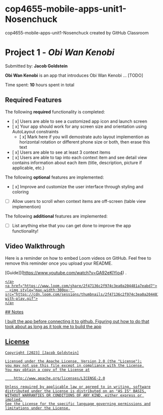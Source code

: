 # cop4655-mobile-apps-unit1-Nosenchuck
cop4655-mobile-apps-unit1-Nosenchuck created by GitHub Classroom

# Project 1 - *Obi Wan Kenobi*

Submitted by: **Jacob Goldstein**

**Obi Wan Kenobi** is an app that introduces Obi Wan Kenobi ... [TODO] 

Time spent: **10** hours spent in total

## Required Features

The following **required** functionality is completed:

- [ x] Users are able to see a customized app icon and launch screen
- [ x] Your app should work for any screen size and orientation using AutoLayout constraints
  - [ x] Mark here if you will demostrate auto layout implemention as horizontal rotation or different phone size or both, then erase this text
- [ x] Users are able to see at least 3 context items
- [ x] Users are able to tap into each context item and see detail view contains information about each item (title, description, picture if applicable, etc.)
 
The following **optional** features are implemented:

- [ x] Improve and customize the user interface through styling and coloring
- [ ] Allow users to scroll when context items are off-screen (table view implemention)

The following **additional** features are implemented:

- [ ] List anything else that you can get done to improve the app functionality!

## Video Walkthrough

Here is a reminder on how to embed Loom videos on GitHub. Feel free to remove this reminder once you upload your README. 

[Guide]](https://www.youtube.com/watch?v=GA92eKlYio4) .

<div>
    <a href="https://www.loom.com/share/2f47136c2f974c3ea0a204481a7eabd7">
     
    </a>
    <a href="https://www.loom.com/share/2f47136c2f974c3ea0a204481a7eabd7">
      <img style="max-width:300px;" src="https://cdn.loom.com/sessions/thumbnails/2f47136c2f974c3ea0a204481a7eabd7-with-play.gif">
    </a>
  </div>
## Notes

I built the app before connecting it to github. Figuring out how to do that took about as long as it took me to build the app

## License

    Copyright [2023] [Jacob Goldstein]

    Licensed under the Apache License, Version 2.0 (the "License");
    you may not use this file except in compliance with the License.
    You may obtain a copy of the License at

        http://www.apache.org/licenses/LICENSE-2.0

    Unless required by applicable law or agreed to in writing, software
    distributed under the License is distributed on an "AS IS" BASIS,
    WITHOUT WARRANTIES OR CONDITIONS OF ANY KIND, either express or implied.
    See the License for the specific language governing permissions and
    limitations under the License.
